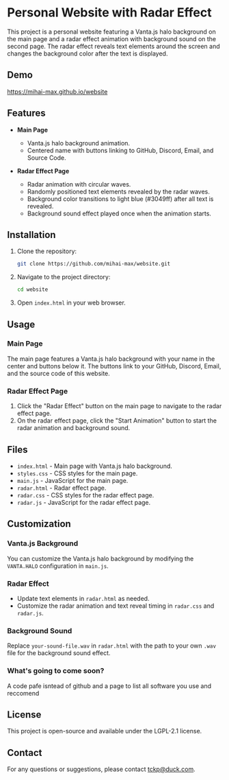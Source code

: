 # Personal Website with Radar Effect

This project is a personal website featuring a Vanta.js halo background on the main page and a radar effect animation with background sound on the second page. The radar effect reveals text elements around the screen and changes the background color after the text is displayed.

## Demo

https://mihai-max.github.io/website

## Features

- **Main Page**
  - Vanta.js halo background animation.
  - Centered name with buttons linking to GitHub, Discord, Email, and Source Code.

- **Radar Effect Page**
  - Radar animation with circular waves.
  - Randomly positioned text elements revealed by the radar waves.
  - Background color transitions to light blue (#3049ff) after all text is revealed.
  - Background sound effect played once when the animation starts.

## Installation

1. Clone the repository:
    ```sh
    git clone https://github.com/mihai-max/website.git
    ```

2. Navigate to the project directory:
    ```sh
    cd website
    ```

3. Open `index.html` in your web browser.

## Usage

### Main Page

The main page features a Vanta.js halo background with your name in the center and buttons below it. The buttons link to your GitHub, Discord, Email, and the source code of this website.

### Radar Effect Page

1. Click the "Radar Effect" button on the main page to navigate to the radar effect page.
2. On the radar effect page, click the "Start Animation" button to start the radar animation and background sound.

## Files

- `index.html` - Main page with Vanta.js halo background.
- `styles.css` - CSS styles for the main page.
- `main.js` - JavaScript for the main page.
- `radar.html` - Radar effect page.
- `radar.css` - CSS styles for the radar effect page.
- `radar.js` - JavaScript for the radar effect page.

## Customization

### Vanta.js Background

You can customize the Vanta.js halo background by modifying the `VANTA.HALO` configuration in `main.js`.

### Radar Effect

- Update text elements in `radar.html` as needed.
- Customize the radar animation and text reveal timing in `radar.css` and `radar.js`.

### Background Sound

Replace `your-sound-file.wav` in `radar.html` with the path to your own `.wav` file for the background sound effect.

### What's going to come soon?

A code pafe isntead of github and a page to list all software you use and reccomend

## License

This project is open-source and available under the LGPL-2.1 license.

## Contact

For any questions or suggestions, please contact [tckp@duck.com](mailto:tckp@duck.com).

